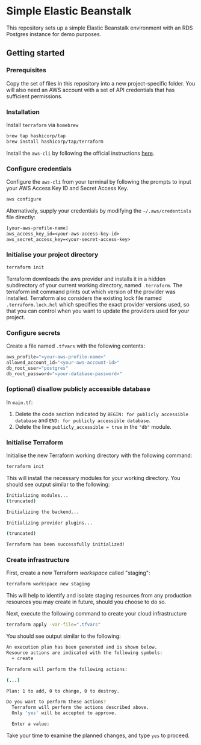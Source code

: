 # Simple Elastic Beanstalk

This repository sets up a simple Elastic Beanstalk environment with an RDS Postgres instance for demo purposes.

## Getting started

### Prerequisites

Copy the set of files in this repository into a new project-specific folder. You will also need an AWS account with a set of API credentials that has sufficient permissions.

### Installation

Install `terraform` via `homebrew`

```zsh
brew tap hashicorp/tap
brew install hashicorp/tap/terraform
```

Install the `aws-cli` by following the official instructions [here](https://docs.aws.amazon.com/cli/latest/userguide/getting-started-install.html).

### Configure credentials

Configure the `aws-cli` from your terminal by following the prompts to input your AWS Access Key ID and Secret Access Key.

```zsh
aws configure
```

Alternatively, supply your credentials by modifying the `~/.aws/credentials` file directly:

```txt
[your-aws-profile-name]
aws_access_key_id=<your-aws-access-key-id>
aws_secret_access_key=<your-secret-access-key>
```

### Initialise your project directory

```zsh
terraform init
```

Terraform downloads the aws provider and installs it in a hidden subdirectory of your current working directory, named `.terraform`. The terraform init command prints out which version of the provider was installed. Terraform also considers the existing lock file named `.terraform.lock.hcl` which specifies the exact provider versions used, so that you can control when you want to update the providers used for your project.

### Configure secrets

Create a file named `.tfvars` with the following contents:

```.tfvars
aws_profile="<your-aws-profile-name>"
allowed_account_id="<your-aws-account-id>"
db_root_user="postgres"
db_root_password="<your-database-password>"
```

### (optional) disallow publicly accessible database

In `main.tf`:

1. Delete the code section indicated by `BEGIN: for publicly accessible database` and `END: for publicly accessible database`.
2. Delete the line `publicly_accessible = true` in the `"db"` module.

### Initialise Terraform

Initialise the new Terraform working directory with the following command:

```zsh
terraform init
```

This will install the necessary modules for your working directory. You should see output similar to the following:

```zsh
Initializing modules...
(truncated)

Initializing the backend...

Initializing provider plugins...

(truncated)

Terraform has been successfully initialized!
```

### Create infrastructure

First, create a new Terraform *workspace* called "staging":

```zsh
terraform workspace new staging
```

This will help to identify and isolate staging resources from any production resources you may create in future, should you choose to do so.

Next, execute the following command to create your cloud infrastructure

```zsh
terraform apply -var-file=".tfvars"
```

You should see output similar to the following:

```zsh
An execution plan has been generated and is shown below.
Resource actions are indicated with the following symbols:
  + create

Terraform will perform the following actions:

(...)

Plan: 1 to add, 0 to change, 0 to destroy.

Do you want to perform these actions?
  Terraform will perform the actions described above.
  Only 'yes' will be accepted to approve.

  Enter a value:
```

Take your time to examine the planned changes, and type `yes` to proceed.
